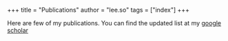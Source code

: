 +++
title = "Publications"
author = "lee.so"
tags = ["index"]
+++


Here are few of my publications. You can find the updated list at my [google scholar](https://scholar.google.com/citations?user=Yy5C2PQAAAAJ&hl=en)

